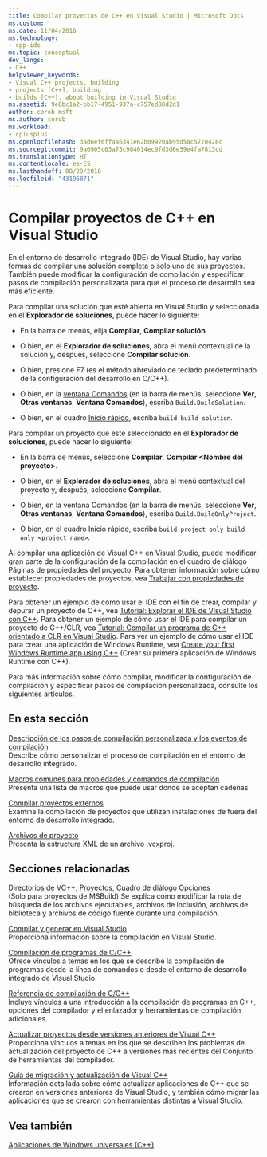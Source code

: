 ```yaml
---
title: Compilar proyectos de C++ en Visual Studio | Microsoft Docs
ms.custom: ''
ms.date: 11/04/2016
ms.technology:
- cpp-ide
ms.topic: conceptual
dev_langs:
- C++
helpviewer_keywords:
- Visual C++ projects, building
- projects [C++], building
- builds [C++], about building in Visual Studio
ms.assetid: 9e8bc1a2-bb17-4951-937a-c757ed88d2d1
author: corob-msft
ms.author: corob
ms.workload:
- cplusplus
ms.openlocfilehash: 3ad6ef6ffaa6341e62b09920ab95d50c5720428c
ms.sourcegitcommit: 9a0905c03a73c904014ec9fd3d6e59e4fa7813cd
ms.translationtype: HT
ms.contentlocale: es-ES
ms.lasthandoff: 08/29/2018
ms.locfileid: "43195871"
---
```

# <a name="building-c-projects-in-visual-studio"></a>Compilar proyectos de C++ en Visual Studio
En el entorno de desarrollo integrado (IDE) de Visual Studio, hay varias formas de compilar una solución completa o solo uno de sus proyectos. También puede modificar la configuración de compilación y especificar pasos de compilación personalizada para que el proceso de desarrollo sea más eficiente.  
  
 Para compilar una solución que esté abierta en Visual Studio y seleccionada en el **Explorador de soluciones**, puede hacer lo siguiente:  
  
-   En la barra de menús, elija **Compilar**, **Compilar solución**.  
  
-   O bien, en el **Explorador de soluciones**, abra el menú contextual de la solución y, después, seleccione **Compilar solución**.  
  
-   O bien, presione F7 (es el método abreviado de teclado predeterminado de la configuración del desarrollo en C/C++).  
  
-   O bien, en la [ventana Comandos](/visualstudio/ide/reference/command-window) (en la barra de menús, seleccione **Ver**, **Otras ventanas**, **Ventana Comandos**), escriba `Build.BuildSolution`.  
  
-   O bien, en el cuadro [Inicio rápido](/visualstudio/ide/reference/quick-launch-environment-options-dialog-box), escriba `build build solution`.  
  
 Para compilar un proyecto que esté seleccionado en el **Explorador de soluciones**, puede hacer lo siguiente:  
  
-   En la barra de menús, seleccione **Compilar**, **Compilar \<Nombre del proyecto>**.  
  
-   O bien, en el **Explorador de soluciones**, abra el menú contextual del proyecto y, después, seleccione **Compilar**.  
  
-   O bien, en la ventana Comandos (en la barra de menús, seleccione **Ver**, **Otras ventanas**, **Ventana Comandos**), escriba `Build.BuildOnlyProject`.  
  
-   O bien, en el cuadro Inicio rápido, escriba `build project only build only <project name>`.  
  
 Al compilar una aplicación de Visual C++ en Visual Studio, puede modificar gran parte de la configuración de la compilación en el cuadro de diálogo Páginas de propiedades del proyecto. Para obtener información sobre cómo establecer propiedades de proyectos, vea [Trabajar con propiedades de proyecto](../ide/working-with-project-properties.md).  
  
 Para obtener un ejemplo de cómo usar el IDE con el fin de crear, compilar y depurar un proyecto de C++, vea [Tutorial: Explorar el IDE de Visual Studio con C++](/visualstudio/ide/getting-started-with-cpp-in-visual-studio). Para obtener un ejemplo de cómo usar el IDE para compilar un proyecto de C++/CLR, vea [Tutorial: Compilar un programa de C++ orientado a CLR en Visual Studio](../ide/walkthrough-compiling-a-cpp-program-that-targets-the-clr-in-visual-studio.md). Para ver un ejemplo de cómo usar el IDE para crear una aplicación de Windows Runtime, vea [Create your first Windows Runtime app using C++](https://msdn.microsoft.com/library/windows/apps/hh974580.aspx) (Crear su primera aplicación de Windows Runtime con C++).  
  
 Para más información sobre cómo compilar, modificar la configuración de compilación y especificar pasos de compilación personalizada, consulte los siguientes artículos.  
  
## <a name="in-this-section"></a>En esta sección  
 [Descripción de los pasos de compilación personalizada y los eventos de compilación](../ide/understanding-custom-build-steps-and-build-events.md)  
 Describe cómo personalizar el proceso de compilación en el entorno de desarrollo integrado.  
  
 [Macros comunes para propiedades y comandos de compilación](../ide/common-macros-for-build-commands-and-properties.md)  
 Presenta una lista de macros que puede usar donde se aceptan cadenas.  
  
 [Compilar proyectos externos](../ide/building-external-projects.md)  
 Examina la compilación de proyectos que utilizan instalaciones de fuera del entorno de desarrollo integrado.  
  
 [Archivos de proyecto](../ide/project-files.md)  
 Presenta la estructura XML de un archivo .vcxproj.  
  
## <a name="related-sections"></a>Secciones relacionadas  
 [Directorios de VC++, Proyectos, Cuadro de diálogo Opciones](vcpp-directories-property-page.md)  
 (Solo para proyectos de MSBuild) Se explica cómo modificar la ruta de búsqueda de los archivos ejecutables, archivos de inclusión, archivos de biblioteca y archivos de código fuente durante una compilación.  
  
 [Compilar y generar en Visual Studio](/visualstudio/ide/compiling-and-building-in-visual-studio)  
 Proporciona información sobre la compilación en Visual Studio.  
  
 [Compilación de programas de C/C++](../build/building-c-cpp-programs.md)  
 Ofrece vínculos a temas en los que se describe la compilación de programas desde la línea de comandos o desde el entorno de desarrollo integrado de Visual Studio.  
  
 [Referencia de compilación de C/C++](../build/reference/c-cpp-building-reference.md)  
 Incluye vínculos a una introducción a la compilación de programas en C++, opciones del compilador y el enlazador y herramientas de compilación adicionales.  
  
 [Actualizar proyectos desde versiones anteriores de Visual C++](../porting/upgrading-projects-from-earlier-versions-of-visual-cpp.md)  
 Proporciona vínculos a temas en los que se describen los problemas de actualización del proyecto de C++ a versiones más recientes del Conjunto de herramientas del compilador.  
  
[Guía de migración y actualización de Visual C++](../porting/visual-cpp-porting-and-upgrading-guide.md)  
  Información detallada sobre cómo actualizar aplicaciones de C++ que se crearon en versiones anteriores de Visual Studio, y también cómo migrar las aplicaciones que se crearon con herramientas distintas a Visual Studio.  
  
## <a name="see-also"></a>Vea también  
 [Aplicaciones de Windows universales (C++)](../windows/universal-windows-apps-cpp.md)